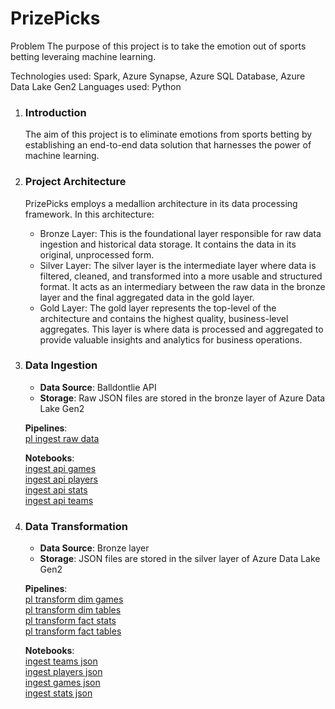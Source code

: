 # PrizePicks
Problem
The purpose of this project is to take the emotion out of sports betting leveraing machine learning.

Technologies used: Spark, Azure Synapse, Azure SQL Database, Azure Data Lake Gen2
Languages used: Python
1. ### Introduction
   The aim of this project is to eliminate emotions from sports betting by establishing an end-to-end data solution that harnesses the power of machine learning.
2. ### Project Architecture
   PrizePicks employs a medallion architecture in its data processing framework. In this architecture:
   - Bronze Layer: This is the foundational layer responsible for raw data ingestion and historical data storage. It contains the data in its original, unprocessed form.
   - Silver Layer: The silver layer is the intermediate layer where data is filtered, cleaned, and transformed into a more usable and structured format. It acts as an intermediary between the raw data in the bronze layer and the final aggregated data in the gold layer.
   - Gold Layer: The gold layer represents the top-level of the architecture and contains the highest quality, business-level aggregates. This layer is where data is processed and aggregated to provide valuable insights and analytics for business operations.

3. ### Data Ingestion
   - **Data Source**: Balldontlie API
   - **Storage**: Raw JSON files are stored in the bronze layer of Azure Data Lake Gen2
    
   **Pipelines**:  
   [pl ingest raw data](https://github.com/rosstheboss94/PrizePicks/blob/main/Pipelines/ingestions/pl_ingest_raw_data.jpg)
   
   **Notebooks**:  
   [ingest api games](https://github.com/rosstheboss94/PrizePicks/blob/main/ingestions/bronze/ingest_api_games.ipynb)  
   [ingest api players](https://github.com/rosstheboss94/PrizePicks/blob/main/ingestions/bronze/ingest_api_players.ipynb)  
   [ingest api stats](https://github.com/rosstheboss94/PrizePicks/blob/main/ingestions/bronze/ingest_api_stats.ipynb)  
   [ingest api teams](https://github.com/rosstheboss94/PrizePicks/blob/main/ingestions/bronze/ingest_api_teams.ipynb)

4. ### Data Transformation
   - **Data Source**: Bronze layer
   - **Storage**: JSON files are stored in the silver layer of Azure Data Lake Gen2

   **Pipelines**:     
   [pl transform dim games](https://github.com/rosstheboss94/PrizePicks/blob/main/Pipelines/transformations/pl_transform_dim_games.jpg)  
   [pl transform dim tables](https://github.com/rosstheboss94/PrizePicks/blob/main/Pipelines/transformations/pl_transform_dim_tables.jpg)  
   [pl transform fact stats](https://github.com/rosstheboss94/PrizePicks/blob/main/Pipelines/transformations/pl_transform_fact_stats.jpg)  
   [pl transform fact tables](https://github.com/rosstheboss94/PrizePicks/blob/main/Pipelines/transformations/pl_transform_fact_tables.jpg)

   **Notebooks**:  
   [ingest teams json](https://github.com/rosstheboss94/PrizePicks/blob/main/ingestions/silver/1_ingest_teams_json.ipynb)  
   [ingest players json](https://github.com/rosstheboss94/PrizePicks/blob/main/ingestions/silver/2_ingest_players_json.ipynb)  
   [ingest games json](https://github.com/rosstheboss94/PrizePicks/blob/main/ingestions/silver/3_ingest_games_json.ipynb)  
   [ingest stats json](https://github.com/rosstheboss94/PrizePicks/blob/main/ingestions/silver/4_ingest_stats_json.ipynb)  
   










